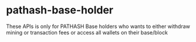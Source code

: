 # pathash-base-holder
These APIs is only for PATHASH Base holders who wants to either withdraw mining or transaction fees or access all wallets on their base/block
